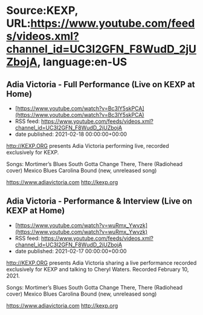 # Source:KEXP, URL:https://www.youtube.com/feeds/videos.xml?channel_id=UC3I2GFN_F8WudD_2jUZbojA, language:en-US

## Adia Victoria - Full Performance (Live on KEXP at Home)
 - [https://www.youtube.com/watch?v=Bc3lY5skPCA](https://www.youtube.com/watch?v=Bc3lY5skPCA)
 - RSS feed: https://www.youtube.com/feeds/videos.xml?channel_id=UC3I2GFN_F8WudD_2jUZbojA
 - date published: 2021-02-18 00:00:00+00:00

http://KEXP.ORG presents Adia Victoria performing live, recorded exclusively for KEXP.

Songs:
Mortimer’s Blues
South Gotta Change
There, There (Radiohead cover)
Mexico Blues
Carolina Bound (new, unreleased song)

https://www.adiavictoria.com
http://kexp.org

## Adia Victoria - Performance & Interview (Live on KEXP at Home)
 - [https://www.youtube.com/watch?v=wuRmx_Ywvzk](https://www.youtube.com/watch?v=wuRmx_Ywvzk)
 - RSS feed: https://www.youtube.com/feeds/videos.xml?channel_id=UC3I2GFN_F8WudD_2jUZbojA
 - date published: 2021-02-17 00:00:00+00:00

http://KEXP.ORG presents Adia Victoria sharing a live performance recorded exclusively for KEXP and talking to Cheryl Waters. Recorded February 10, 2021.

Songs:
Mortimer’s Blues
South Gotta Change
There, There (Radiohead cover)
Mexico Blues
Carolina Bound (new, unreleased song)

https://www.adiavictoria.com
http://kexp.org

